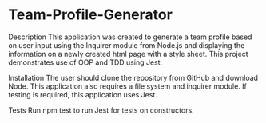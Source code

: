 # Team-Profile-Generator


Description
This application was created to generate a team profile based on user input using the Inquirer module from Node.js and displaying the information on a newly created html page with a style sheet. This project demonstrates use of OOP and TDD using Jest.


Installation
The user should clone the repository from GitHub and download Node. This application also requires a file system and inquirer module. If testing is required, this application uses Jest.






Tests
Run npm test to run Jest for tests on constructors.
